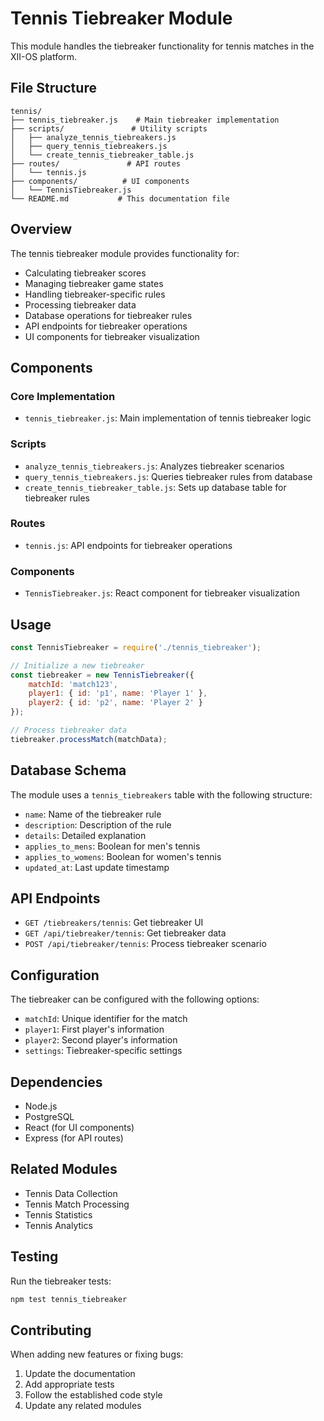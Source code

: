 # Tennis Tiebreaker Module

This module handles the tiebreaker functionality for tennis matches in the XII-OS platform.

## File Structure

```
tennis/
├── tennis_tiebreaker.js    # Main tiebreaker implementation
├── scripts/               # Utility scripts
│   ├── analyze_tennis_tiebreakers.js
│   ├── query_tennis_tiebreakers.js
│   └── create_tennis_tiebreaker_table.js
├── routes/               # API routes
│   └── tennis.js
├── components/          # UI components
│   └── TennisTiebreaker.js
└── README.md           # This documentation file
```

## Overview

The tennis tiebreaker module provides functionality for:
- Calculating tiebreaker scores
- Managing tiebreaker game states
- Handling tiebreaker-specific rules
- Processing tiebreaker data
- Database operations for tiebreaker rules
- API endpoints for tiebreaker operations
- UI components for tiebreaker visualization

## Components

### Core Implementation
- `tennis_tiebreaker.js`: Main implementation of tennis tiebreaker logic

### Scripts
- `analyze_tennis_tiebreakers.js`: Analyzes tiebreaker scenarios
- `query_tennis_tiebreakers.js`: Queries tiebreaker rules from database
- `create_tennis_tiebreaker_table.js`: Sets up database table for tiebreaker rules

### Routes
- `tennis.js`: API endpoints for tiebreaker operations

### Components
- `TennisTiebreaker.js`: React component for tiebreaker visualization

## Usage

```javascript
const TennisTiebreaker = require('./tennis_tiebreaker');

// Initialize a new tiebreaker
const tiebreaker = new TennisTiebreaker({
    matchId: 'match123',
    player1: { id: 'p1', name: 'Player 1' },
    player2: { id: 'p2', name: 'Player 2' }
});

// Process tiebreaker data
tiebreaker.processMatch(matchData);
```

## Database Schema

The module uses a `tennis_tiebreakers` table with the following structure:
- `name`: Name of the tiebreaker rule
- `description`: Description of the rule
- `details`: Detailed explanation
- `applies_to_mens`: Boolean for men's tennis
- `applies_to_womens`: Boolean for women's tennis
- `updated_at`: Last update timestamp

## API Endpoints

- `GET /tiebreakers/tennis`: Get tiebreaker UI
- `GET /api/tiebreaker/tennis`: Get tiebreaker data
- `POST /api/tiebreaker/tennis`: Process tiebreaker scenario

## Configuration

The tiebreaker can be configured with the following options:
- `matchId`: Unique identifier for the match
- `player1`: First player's information
- `player2`: Second player's information
- `settings`: Tiebreaker-specific settings

## Dependencies

- Node.js
- PostgreSQL
- React (for UI components)
- Express (for API routes)

## Related Modules

- Tennis Data Collection
- Tennis Match Processing
- Tennis Statistics
- Tennis Analytics

## Testing

Run the tiebreaker tests:
```bash
npm test tennis_tiebreaker
```

## Contributing

When adding new features or fixing bugs:
1. Update the documentation
2. Add appropriate tests
3. Follow the established code style
4. Update any related modules 